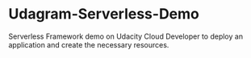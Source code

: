 # Udagram-Serverless-Demo

Serverless Framework demo on Udacity Cloud Developer to deploy an application and create the necessary resources.
